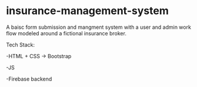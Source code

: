 # insurance-management-system
A baisc form submission and mangment system with a user and admin work flow modeled around a fictional insurance broker.

Tech Stack:

-HTML + CSS -> Bootstrap

-JS

-Firebase backend
